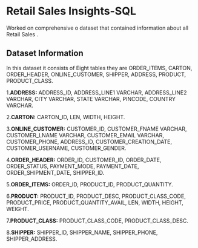 # Retail Sales Insights-SQL
Worked on  comprehensive  o dataset that contained information about all Retail Sales .

## Dataset Information
 In this dataset it consists of Eight tables they are ORDER_ITEMS, CARTON, ORDER_HEADER, ONLINE_CUSTOMER, SHIPPER, ADDRESS, PRODUCT, PRODUCT_CLASS.
 
1.**ADDRESS:** ADDRESS_ID, ADDRESS_LINE1 VARCHAR, ADDRESS_LINE2 VARCHAR, CITY VARCHAR, STATE VARCHAR, PINCODE, COUNTRY VARCHAR.

2.**CARTON:** CARTON_ID, LEN, WIDTH, HEIGHT.

3.**ONLINE_CUSTOMER:** CUSTOMER_ID, CUSTOMER_FNAME VARCHAR, CUSTOMER_LNAME VARCHAR, CUSTOMER_EMAIL VARCHAR, CUSTOMER_PHONE, ADDRESS_ID, CUSTOMER_CREATION_DATE, CUSTOMER_USERNAME, CUSTOMER_GENDER.

4.**ORDER_HEADER:** ORDER_ID, CUSTOMER_ID, ORDER_DATE, ORDER_STATUS, PAYMENT_MODE, PAYMENT_DATE, ORDER_SHIPMENT_DATE, SHIPPER_ID.

5.**ORDER_ITEMS:** ORDER_ID, PRODUCT_ID, PRODUCT_QUANTITY.

6.**PRODUCT:** PRODUCT_ID, PRODUCT_DESC, PRODUCT_CLASS_CODE, PRODUCT_PRICE, PRODUCT_QUANTITY_AVAIL, LEN, WIDTH, HEIGHT, WEIGHT.

7.**PRODUCT_CLASS:** PRODUCT_CLASS_CODE, PRODUCT_CLASS_DESC.

8.**SHIPPER:** SHIPPER_ID, SHIPPER_NAME, SHIPPER_PHONE, SHIPPER_ADDRESS.



